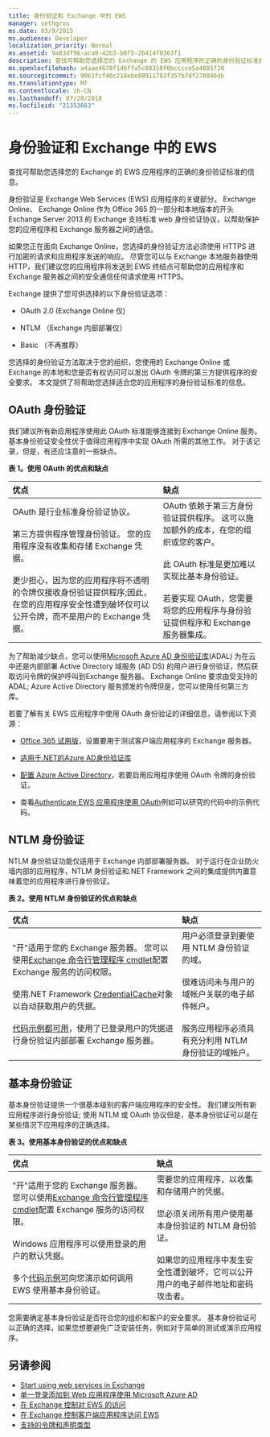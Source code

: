 ```yaml
---
title: 身份验证和 Exchange 中的 EWS
manager: sethgros
ms.date: 03/9/2015
ms.audience: Developer
localization_priority: Normal
ms.assetid: 9a83df96-aca0-42b3-b8f5-2b414f0363f1
description: 查找可帮助您选择您的 Exchange 的 EWS 应用程序的正确的身份验证标准的信息。
ms.openlocfilehash: a4aae4678f1d6ffa5c08350f0bcccce5a4885f20
ms.sourcegitcommit: 9061fcf40c218ebe88911783f357b7df278846db
ms.translationtype: MT
ms.contentlocale: zh-CN
ms.lasthandoff: 07/28/2018
ms.locfileid: "21353663"
---
```

# <a name="authentication-and-ews-in-exchange"></a>身份验证和 Exchange 中的 EWS

查找可帮助您选择您的 Exchange 的 EWS 应用程序的正确的身份验证标准的信息。
  
身份验证是 Exchange Web Services (EWS) 应用程序的关键部分。 Exchange Online、 Exchange Online 作为 Office 365 的一部分和本地版本的开头 Exchange Server 2013 的 Exchange 支持标准 web 身份验证协议，以帮助保护您的应用程序和 Exchange 服务器之间的通信。
  
如果您正在面向 Exchange Online，您选择的身份验证方法必须使用 HTTPS 进行加密的请求和应用程序发送的响应。 尽管您可以与 Exchange 本地服务器使用 HTTP，我们建议您的应用程序将发送到 EWS 终结点可帮助您的应用程序和 Exchange 服务器之间的安全通信任何请求使用 HTTPS。
  
Exchange 提供了您可供选择的以下身份验证选项： 
  
- OAuth 2.0 (Exchange Online 仅)
    
- NTLM （Exchange 内部部署仅）
    
- Basic （不再推荐）
    
您选择的身份验证方法取决于您的组织，您使用的 Exchange Online 或 Exchange 的本地和您是否有权访问可以发出 OAuth 令牌的第三方提供程序的安全要求。 本文提供了将帮助您选择适合您的应用程序的身份验证标准的信息。
  
## <a name="oauth-authentication"></a>OAuth 身份验证

我们建议所有新应用程序使用此 OAuth 标准能够连接到 Exchange Online 服务。 基本身份验证安全性优于值得应用程序中实现 OAuth 所需的其他工作。 对于该记录，但是，有还应注意的一些缺点。
  
**表 1。使用 OAuth 的优点和缺点**

|**优点**|**缺点**|
|:-----|:-----|
| OAuth 是行业标准身份验证协议。<br/><br/>第三方提供程序管理身份验证。 您的应用程序没有收集和存储 Exchange 凭据。<br/><br/>更少担心，因为您的应用程序将不透明的令牌仅接收身份验证提供程序;因此，在您的应用程序安全性遭到破坏仅可以公开令牌，而不是用户的 Exchange 凭据。  <br/> | OAuth 依赖于第三方身份验证提供程序。 这可以施加额外的成本，在您的组织或您的客户。<br/><br/>此 OAuth 标准是更加难以实现比基本身份验证。<br/><br/>若要实现 OAuth，您需要将您的应用程序与身份验证提供程序和 Exchange 服务器集成。  <br/> |
   
为了帮助减少缺点，您可以使用[Microsoft Azure AD 身份验证库](https://docs.microsoft.com/en-us/azure/active-directory/develop/active-directory-authentication-libraries)(ADAL) 为在云中还是内部部署 Active Directory 域服务 (AD DS) 的用户进行身份验证，然后获取访问令牌的保护呼叫到Exchange 服务器。 Exchange Online 要求由受支持的 ADAL; Azure Active Directory 服务颁发的令牌但是，您可以使用任何第三方库。 
  
若要了解有关 EWS 应用程序中使用 OAuth 身份验证的详细信息，请参阅以下资源：
  
- [Office 365 试用版](https://docs.microsoft.com/en-us/office/developer-program/office-365-developer-program)，设置要用于测试客户端应用程序的 Exchange 服务器。
    
- [适用于.NET的Azure AD身份验证库](https://docs.microsoft.com/en-us/azure/active-directory/develop/active-directory-authentication-libraries)
    
- [配置 Azure Active Directory](http://msdn.microsoft.com/library/055e1155-2d4d-4c85-b44e-d406872ba595%28Office.15%29.aspx)，若要启用应用程序使用 OAuth 令牌的身份验证。
    
- 查看[Authenticate EWS 应用程序使用 OAuth](how-to-authenticate-an-ews-application-by-using-oauth.md)例如可以研究的代码中的示例代码。 
    
## <a name="ntlm-authentication"></a>NTLM 身份验证

NTLM 身份验证功能仅适用于 Exchange 内部部署服务器。 对于运行在企业防火墙内部的应用程序，NTLM 身份验证和.NET Framework 之间的集成提供内置意味着您的应用程序进行身份验证。 
  
**表 2。使用 NTLM 身份验证的优点和缺点**

|**优点**|**缺点**|
|:-----|:-----|
| "开"适用于您的 Exchange 服务器。 您可以使用[Exchange 命令行管理程序 cmdlet](how-to-control-access-to-ews-in-exchange.md)配置 Exchange 服务的访问权限。<br/><br/>使用.NET Framework [CredentialCache](http://msdn2.microsoft.com/EN-US/library/615e0wsd)对象以自动获取用户的凭据。<br/><br/>[代码示例都可用](http://code.msdn.microsoft.com/office/Exchange-2013-101-Code-3c38582c)，使用了已登录用户的凭据进行身份验证内部部署 Exchange 服务器。  <br/> | 用户必须登录到要使用 NTLM 身份验证的域。<br/><br/>很难访问未与用户的域帐户关联的电子邮件帐户。<br/><br/>服务应用程序必须具有充分利用 NTLM 身份验证的域帐户。  <br/> |
   
## <a name="basic-authentication"></a>基本身份验证

基本身份验证提供一个很基本级别的客户端应用程序的安全性。 我们建议所有新应用程序进行身份验证; 使用 NTLM 或 OAuth 协议但是，基本身份验证可以是在某些情况下应用程序的正确选择。
  
**表 3。使用基本身份验证的优点和缺点**

|**优点**|**缺点**|
|:-----|:-----|
| "开"适用于您的 Exchange 服务器。 您可以使用[Exchange 命令行管理程序 cmdlet](how-to-control-access-to-ews-in-exchange.md)配置 Exchange 服务的访问权限。<br/><br/>Windows 应用程序可以使用登录的用户的默认凭据。<br/><br/>多个[代码示例可](http://code.msdn.microsoft.com/office/Exchange-2013-101-Code-3c38582c)向您演示如何调用 EWS 使用基本身份验证。  <br/> | 需要您的应用程序，以收集和存储用户的凭据。<br/><br/>您必须关闭所有用户使用基本身份验证的 NTLM 身份验证。<br/><br/>如果您的应用程序中发生安全性遭到破坏，它可以公开用户的电子邮件地址和密码攻击者。  <br/> |
   
您需要确定基本身份验证是否符合您的组织和客户的安全要求。 基本身份验证可以正确的选择，如果您想要避免广泛安装任务，例如对于简单的测试或演示应用程序。
  
## <a name="see-also"></a>另请参阅

- [Start using web services in Exchange](start-using-web-services-in-exchange.md)   
- [单一登录添加到 Web 应用程序使用 Microsoft Azure AD](http://msdn.microsoft.com/library/055e1155-2d4d-4c85-b44e-d406872ba595%28Office.15%29.aspx)    
- [在 Exchange 控制对 EWS 的访问](how-to-control-access-to-ews-in-exchange.md)    
- [在 Exchange 控制客户端应用程序访问 EWS](controlling-client-application-access-to-ews-in-exchange.md)    
- [支持的令牌和声明类型](http://msdn.microsoft.com/library/9d35e4bc-7b72-49d1-b723-5464eee6be2c%28Office.15%29.aspx)
    


